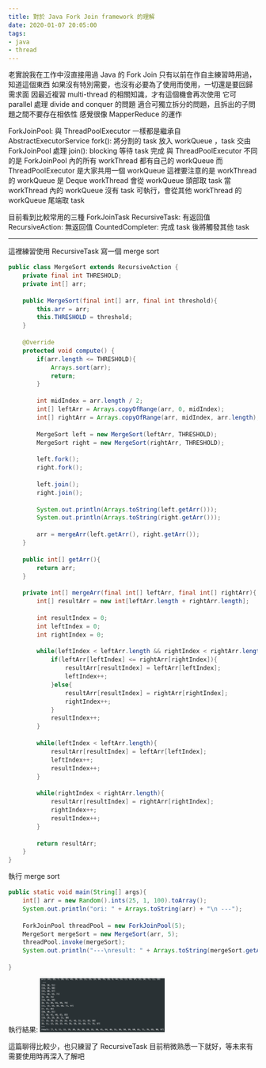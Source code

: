 ```yaml
---
title: 對於 Java Fork Join framework 的理解
date: 2020-01-07 20:05:00
tags:
- java
- thread
---
```

老實說我在工作中沒直接用過 Java 的 Fork Join 只有以前在作自主練習時用過，知道這個東西
如果沒有特別需要，也沒有必要為了使用而使用，一切還是要回歸需求面
因最近複習 multi-thread 的相關知識，才有這個機會再次使用
它可 parallel 處理 divide and conquer 的問題
適合可獨立拆分的問題，且拆出的子問題之間不要存在相依性
感覺很像 MapperReduce 的運作

ForkJoinPool:
與 ThreadPoolExecutor 一樣都是繼承自 AbstractExecutorService
fork(): 將分割的 task 放入 workQueue ，task 交由 ForkJoinPool 處理
join(): blocking 等待 task 完成
與 ThreadPoolExecutor 不同的是 ForkJoinPool 內的所有 workThread 都有自己的 workQueue
而 ThreadPoolExecutor 是大家共用一個 workQueue
這裡要注意的是 workThread 的 workQueue 是 Deque
workThread 會從 workQueue 頭部取 task
當 workThread 內的 workQueue 沒有 task 可執行，會從其他 workThread 的 workQueue 尾端取 task

目前看到比較常用的三種 ForkJoinTask
RecursiveTask: 有返回值
RecursiveAction: 無返回值
CountedCompleter: 完成 task 後將觸發其他 task

- - -

這裡練習使用 RecursiveTask 寫一個 merge sort
```java
public class MergeSort extends RecursiveAction {
    private final int THRESHOLD;
    private int[] arr;
    
    public MergeSort(final int[] arr, final int threshold){
        this.arr = arr;
        this.THRESHOLD = threshold;
    }
    
    @Override
    protected void compute() {
        if(arr.length <= THRESHOLD){
            Arrays.sort(arr);
            return;
        }
        
        int midIndex = arr.length / 2;
        int[] leftArr = Arrays.copyOfRange(arr, 0, midIndex);
        int[] rightArr = Arrays.copyOfRange(arr, midIndex, arr.length);
        
        MergeSort left = new MergeSort(leftArr, THRESHOLD);
        MergeSort right = new MergeSort(rightArr, THRESHOLD);
        
        left.fork();
        right.fork();
        
        left.join();
        right.join();
        
        System.out.println(Arrays.toString(left.getArr()));
        System.out.println(Arrays.toString(right.getArr()));
        
        arr = mergeArr(left.getArr(), right.getArr());
    }
    
    public int[] getArr(){
        return arr;
    }
    
    private int[] mergeArr(final int[] leftArr, final int[] rightArr){
        int[] resultArr = new int[leftArr.length + rightArr.length];
        
        int resultIndex = 0;
        int leftIndex = 0;
        int rightIndex = 0;
        
        while(leftIndex < leftArr.length && rightIndex < rightArr.length){
            if(leftArr[leftIndex] <= rightArr[rightIndex]){
                resultArr[resultIndex] = leftArr[leftIndex];
                leftIndex++;
            }else{
                resultArr[resultIndex] = rightArr[rightIndex];
                rightIndex++;
            }
            resultIndex++;
        }
        
        while(leftIndex < leftArr.length){
            resultArr[resultIndex] = leftArr[leftIndex];
            leftIndex++;
            resultIndex++;
        }
        
        while(rightIndex < rightArr.length){
            resultArr[resultIndex] = rightArr[rightIndex];
            rightIndex++;
            resultIndex++;
        }
        
        return resultArr;
    }
}
```

執行 merge sort
```java
public static void main(String[] args){
    int[] arr = new Random().ints(25, 1, 100).toArray();
    System.out.println("ori: " + Arrays.toString(arr) + "\n ---");
    
    ForkJoinPool threadPool = new ForkJoinPool(5);
    MergeSort mergeSort = new MergeSort(arr, 5);
    threadPool.invoke(mergeSort);
    System.out.println("---\nresult: " + Arrays.toString(mergeSort.getArr()));

}
```

執行結果:
<img src="/images/fork-join-001.png" width="50%" height="50%" alt="img1"/>

這篇聊得比較少，也只練習了 RecursiveTask
目前稍微熟悉一下就好，等未來有需要使用時再深入了解吧
